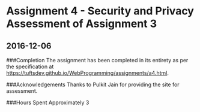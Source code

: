 # Assignment 4 - Security and Privacy Assessment of Assignment 3
## 2016-12-06

###Completion
The assignment has been completed in its entirety as per the specification at <https://tuftsdev.github.io/WebProgramming/assignments/a4.html>.

###Acknowledgements
Thanks to Pulkit Jain for providing the site for assessment.

###Hours Spent
Approximately 3
